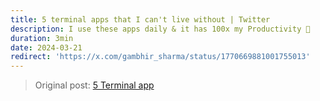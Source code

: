 ```yaml
---
title: 5 terminal apps that I can't live without | Twitter
description: I use these apps daily & it has 100x my Productivity 🙌
duration: 3min
date: 2024-03-21
redirect: 'https://x.com/gambhir_sharma/status/1770669881001755013'
---
```

> Original post: [5 Terminal app](https://x.com/gambhir_sharma/status/1770669881001755013)
